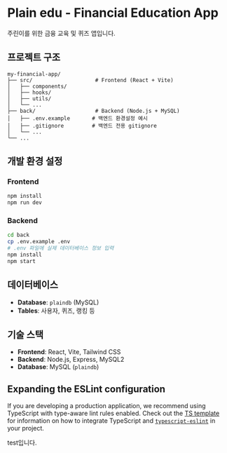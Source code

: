 # Plain edu - Financial Education App

주린이를 위한 금융 교육 및 퀴즈 앱입니다.

## 프로젝트 구조

```
my-financial-app/
├── src/                    # Frontend (React + Vite)
│   ├── components/
│   ├── hooks/
│   ├── utils/
│   └── ...
├── back/                   # Backend (Node.js + MySQL)
│   ├── .env.example       # 백엔드 환경설정 예시
│   ├── .gitignore         # 백엔드 전용 gitignore
│   └── ...
└── ...
```

## 개발 환경 설정

### Frontend
```bash
npm install
npm run dev
```

### Backend  
```bash
cd back
cp .env.example .env
# .env 파일에 실제 데이터베이스 정보 입력
npm install
npm start
```

## 데이터베이스

- **Database**: `plaindb` (MySQL)
- **Tables**: 사용자, 퀴즈, 랭킹 등

## 기술 스택

- **Frontend**: React, Vite, Tailwind CSS
- **Backend**: Node.js, Express, MySQL2
- **Database**: MySQL (`plaindb`)

## Expanding the ESLint configuration

If you are developing a production application, we recommend using TypeScript with type-aware lint rules enabled. Check out the [TS template](https://github.com/vitejs/vite/tree/main/packages/create-vite/template-react-ts) for information on how to integrate TypeScript and [`typescript-eslint`](https://typescript-eslint.io) in your project.

test입니다.